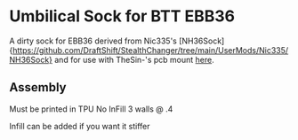 # Umbilical Sock for BTT EBB36

A dirty sock for EBB36  derived from Nic335's [NH36Sock]{https://github.com/DraftShift/StealthChanger/tree/main/UserMods/Nic335/NH36Sock} and for use with TheSin-'s pcb mount [here](https://github.com/DraftShift/StealthChanger/blob/main/UserMods/TheSin-/PCB36_Mount/PCBMount.stl). 

## Assembly
Must be printed in TPU 
No InFill
3 walls @ .4

Infill can be added if you want it stiffer
